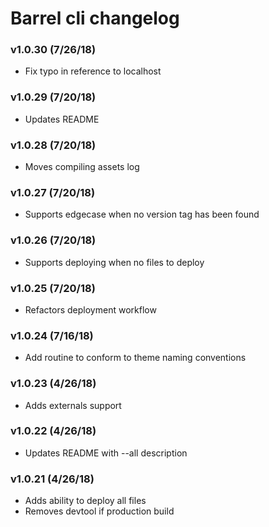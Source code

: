 # Barrel cli changelog

### v1.0.30 (7/26/18)
- Fix typo in reference to localhost

### v1.0.29 (7/20/18)
- Updates README

### v1.0.28 (7/20/18)
- Moves compiling assets log

### v1.0.27 (7/20/18)
- Supports edgecase when no version tag has been found

### v1.0.26 (7/20/18)
- Supports deploying when no files to deploy

### v1.0.25 (7/20/18)
- Refactors deployment workflow

### v1.0.24 (7/16/18)
- Add routine to conform to theme naming conventions

### v1.0.23 (4/26/18)
- Adds externals support

### v1.0.22 (4/26/18)
- Updates README with --all description

### v1.0.21 (4/26/18)
- Adds ability to deploy all files
- Removes devtool if production build

